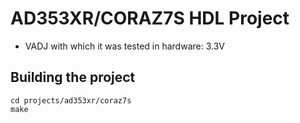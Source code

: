 <!-- no_build_example, no_dts, no_no_os -->

# AD353XR/CORAZ7S HDL Project

- VADJ with which it was tested in hardware: 3.3V

## Building the project

```
cd projects/ad353xr/coraz7s
make
```
